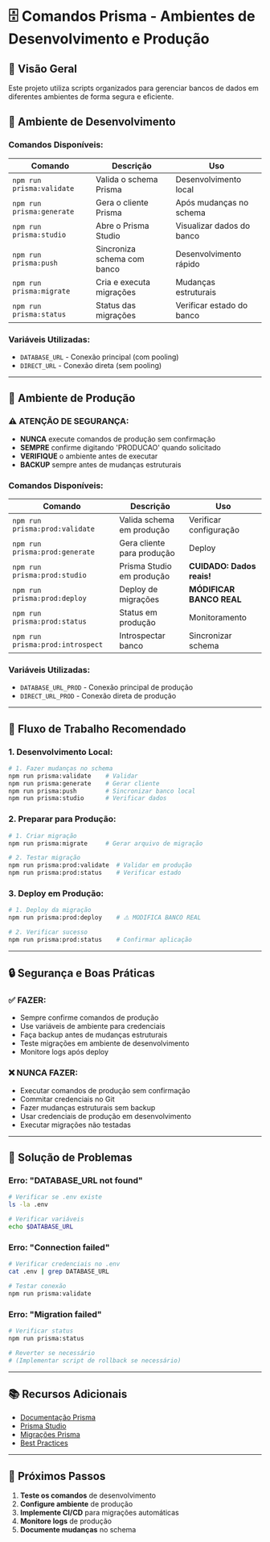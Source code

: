# 🗄️ Comandos Prisma - Ambientes de Desenvolvimento e Produção

## 🎯 **Visão Geral**

Este projeto utiliza scripts organizados para gerenciar bancos de dados em diferentes ambientes de forma segura e eficiente.

## 🔧 **Ambiente de Desenvolvimento**

### **Comandos Disponíveis:**

| Comando                   | Descrição                   | Uso                       |
| ------------------------- | --------------------------- | ------------------------- |
| `npm run prisma:validate` | Valida o schema Prisma      | Desenvolvimento local     |
| `npm run prisma:generate` | Gera o cliente Prisma       | Após mudanças no schema   |
| `npm run prisma:studio`   | Abre o Prisma Studio        | Visualizar dados do banco |
| `npm run prisma:push`     | Sincroniza schema com banco | Desenvolvimento rápido    |
| `npm run prisma:migrate`  | Cria e executa migrações    | Mudanças estruturais      |
| `npm run prisma:status`   | Status das migrações        | Verificar estado do banco |

### **Variáveis Utilizadas:**

- `DATABASE_URL` - Conexão principal (com pooling)
- `DIRECT_URL` - Conexão direta (sem pooling)

---

## 🚨 **Ambiente de Produção**

### **⚠️ ATENÇÃO DE SEGURANÇA:**

- **NUNCA** execute comandos de produção sem confirmação
- **SEMPRE** confirme digitando 'PRODUCAO' quando solicitado
- **VERIFIQUE** o ambiente antes de executar
- **BACKUP** sempre antes de mudanças estruturais

### **Comandos Disponíveis:**

| Comando                          | Descrição                  | Uso                       |
| -------------------------------- | -------------------------- | ------------------------- |
| `npm run prisma:prod:validate`   | Valida schema em produção  | Verificar configuração    |
| `npm run prisma:prod:generate`   | Gera cliente para produção | Deploy                    |
| `npm run prisma:prod:studio`     | Prisma Studio em produção  | **CUIDADO: Dados reais!** |
| `npm run prisma:prod:deploy`     | Deploy de migrações        | **MÓDIFICAR BANCO REAL**  |
| `npm run prisma:prod:status`     | Status em produção         | Monitoramento             |
| `npm run prisma:prod:introspect` | Introspectar banco         | Sincronizar schema        |

### **Variáveis Utilizadas:**

- `DATABASE_URL_PROD` - Conexão principal de produção
- `DIRECT_URL_PROD` - Conexão direta de produção

---

## 🚀 **Fluxo de Trabalho Recomendado**

### **1. Desenvolvimento Local:**

```bash
# 1. Fazer mudanças no schema
npm run prisma:validate    # Validar
npm run prisma:generate    # Gerar cliente
npm run prisma:push        # Sincronizar banco local
npm run prisma:studio      # Verificar dados
```

### **2. Preparar para Produção:**

```bash
# 1. Criar migração
npm run prisma:migrate     # Gerar arquivo de migração

# 2. Testar migração
npm run prisma:prod:validate  # Validar em produção
npm run prisma:prod:status    # Verificar estado
```

### **3. Deploy em Produção:**

```bash
# 1. Deploy da migração
npm run prisma:prod:deploy    # ⚠️ MODIFICA BANCO REAL

# 2. Verificar sucesso
npm run prisma:prod:status    # Confirmar aplicação
```

---

## 🔒 **Segurança e Boas Práticas**

### **✅ FAZER:**

- Sempre confirme comandos de produção
- Use variáveis de ambiente para credenciais
- Faça backup antes de mudanças estruturais
- Teste migrações em ambiente de desenvolvimento
- Monitore logs após deploy

### **❌ NUNCA FAZER:**

- Executar comandos de produção sem confirmação
- Commitar credenciais no Git
- Fazer mudanças estruturais sem backup
- Usar credenciais de produção em desenvolvimento
- Executar migrações não testadas

---

## 🐛 **Solução de Problemas**

### **Erro: "DATABASE_URL not found"**

```bash
# Verificar se .env existe
ls -la .env

# Verificar variáveis
echo $DATABASE_URL
```

### **Erro: "Connection failed"**

```bash
# Verificar credenciais no .env
cat .env | grep DATABASE_URL

# Testar conexão
npm run prisma:validate
```

### **Erro: "Migration failed"**

```bash
# Verificar status
npm run prisma:status

# Reverter se necessário
# (Implementar script de rollback se necessário)
```

---

## 📚 **Recursos Adicionais**

- [Documentação Prisma](https://www.prisma.io/docs)
- [Prisma Studio](https://www.prisma.io/docs/concepts/tools/prisma-studio)
- [Migrações Prisma](https://www.prisma.io/docs/concepts/components/prisma-migrate)
- [Best Practices](https://www.prisma.io/docs/guides/performance-and-optimization)

---

## 🎯 **Próximos Passos**

1. **Teste os comandos** de desenvolvimento
2. **Configure ambiente** de produção
3. **Implemente CI/CD** para migrações automáticas
4. **Monitore logs** de produção
5. **Documente mudanças** no schema
